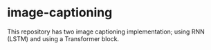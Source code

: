 # image-captioning
This repository has two image captioning implementation; using RNN (LSTM) and using a Transformer block. 
